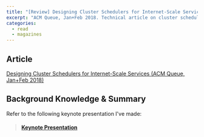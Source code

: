 ```yaml
---
title: "[Review] Designing Cluster Schedulers for Internet-Scale Services"
excerpt: "ACM Queue, Jan+Feb 2018. Technical article on cluster schedulers used in large scale data centers. How do they work, and what problems should we look out for?"
categories:
  - read
  - magazines
---
```

## Article
[Designing Cluster Schedulers for Internet-Scale Services (ACM Queue, Jan+Feb 2018)](https://dl.acm.org/citation.cfm?id=3199609)

## Background Knowledge & Summary

Refer to the following keynote presentation I've made:

<blockquote class="embedly-card"><h4><a href="https://www.icloud.com/keynote/0cuzpcMsTfpNeFkqu_j2iILug">Keynote Presentation</a></h4></blockquote>
<script async src="//cdn.embedly.com/widgets/platform.js" charset="UTF-8"></script>
